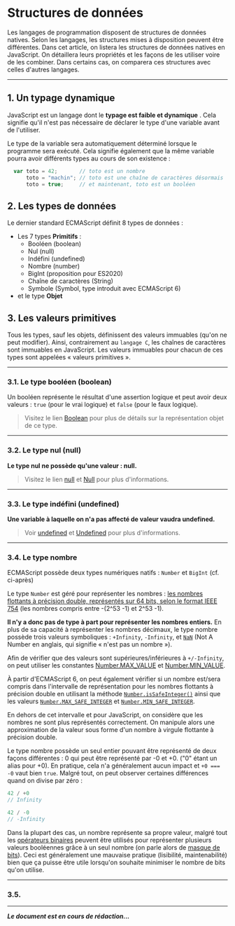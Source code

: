 # Structures de données
Les langages de programmation disposent de structures de données natives. Selon les langages, les structures mises à disposition peuvent être différentes. Dans cet article, on listera les structures de données natives en JavaScript. On détaillera leurs propriétés et les façons de les utiliser voire de les combiner. Dans certains cas, on comparera ces structures avec celles d'autres langages.

-----

## 1. Un typage dynamique

JavaScript est un langage dont le __typage est faible et dynamique__ . Cela signifie qu'il n'est pas nécessaire de déclarer le type d'une variable avant de l'utiliser.  

Le type de la variable sera automatiquement déterminé lorsque le programme sera exécuté. Cela signifie également que la même variable pourra avoir différents types au cours de son existence :

```js
  var toto = 42;       // toto est un nombre
      toto = "machin"; // toto est une chaîne de caractères désormais
      toto = true;     // et maintenant, toto est un booléen
```

## 2. Les types de données
Le dernier standard ECMAScript définit 8 types de données :

 - Les 7 types **Primitifs** : 
    - Booléen (boolean)
    - Nul (null)
    - Indéfini (undefined)
    - Nombre (number)
    - BigInt (proposition pour ES2020)
    - Chaîne de caractères (String)
    - Symbole (Symbol, type introduit avec ECMAScript 6)
 - et le type **Objet**

## 3. Les valeurs primitives

Tous les types, sauf les objets, définissent des valeurs immuables (qu'on ne peut modifier). Ainsi, contrairement au `langage C`, les chaînes de caractères sont immuables en JavaScript. Les valeurs immuables pour chacun de ces types sont appelées « valeurs primitives ».

-----

### 3.1. Le type booléen (boolean)

Un booléen représente le résultat d'une assertion logique et peut avoir deux valeurs : `true` (pour le vrai logique) et `false` (pour le faux logique).  
> Visitez le lien [Boolean](https://developer.mozilla.org/fr/docs/Web/JavaScript/Reference/Global_Objects/Boolean) pour plus de détails sur la représentation objet de ce type. 

-----

### 3.2. Le type nul (null)
**Le type nul ne possède qu'une valeur : null.**   
> Visitez le lien [null](https://developer.mozilla.org/fr/docs/Web/JavaScript/Reference/Global_Objects/null) et [Null](https://developer.mozilla.org/fr/docs/Glossary/Null) pour plus d'informations.

-----

### 3.3. Le type indéfini (undefined)
**Une variable à laquelle on n'a pas affecté de valeur vaudra undefined.**  
> Voir [undefined](https://developer.mozilla.org/fr/docs/Web/JavaScript/Reference/Global_Objects/undefined) et [Undefined](https://developer.mozilla.org/fr/docs/Glossary/undefined) pour plus d'informations.

-----

### 3.4. Le type nombre
ECMAScript possède deux types numériques natifs : `Number` et `BigInt` (cf. ci-après)  

Le type `Number` est géré pour représenter les nombres : [les nombres flottants à précision double, représentés sur 64 bits, selon le format IEEE 754](https://en.wikipedia.org/wiki/Double-precision_floating-point_format) (les nombres compris entre -(2^53 -1) et 2^53 -1).  

**Il n'y a donc pas de type à part pour représenter les nombres entiers.** En plus de sa capacité à représenter les nombres décimaux, le type nombre possède trois valeurs symboliques :  `+Infinity`, `-Infinity`, et [`NaN`](https://developer.mozilla.org/fr/docs/Web/JavaScript/Reference/Global_Objects/NaN) (Not A Number en anglais, qui signifie « n'est pas un nombre »). 

Afin de vérifier que des valeurs sont supérieures/inférieures à `+/-Infinity`, on peut utiliser les constantes [Number.MAX_VALUE](https://developer.mozilla.org/fr/docs/Web/JavaScript/Reference/Global_Objects/Number/MAX_VALUE) et [Number.MIN_VALUE](https://developer.mozilla.org/fr/docs/Web/JavaScript/Reference/Global_Objects/Number/MIN_VALUE).  

À partir d'ECMAScript 6, on peut également vérifier si un nombre est/sera compris dans l'intervalle de représentation pour les nombres flottants à précision double en utilisant la méthode [`Number.isSafeInteger()`](https://developer.mozilla.org/fr/docs/Web/JavaScript/Reference/Global_Objects/Number/isSafeInteger) ainsi que les valeurs [`Number.MAX_SAFE_INTEGER`](https://developer.mozilla.org/fr/docs/Web/JavaScript/Reference/Global_Objects/Number/MAX_SAFE_INTEGER) et [`Number.MIN_SAFE_INTEGER`](https://developer.mozilla.org/fr/docs/Web/JavaScript/Reference/Global_Objects/Number/MIN_SAFE_INTEGER).  

En dehors de cet intervalle et pour JavaScript, on considère que les nombres ne sont plus représentés correctement. On manipule alors une approximation de la valeur sous forme d'un nombre à virgule flottante à précision double.  

Le type nombre possède un seul entier pouvant être représenté de deux façons différentes : 0 qui peut être représenté par -0 et +0. ("0" étant un alias pour +0). En pratique, cela n'a généralement aucun impact et `+0 === -0` vaut bien `true`. Malgré tout, on peut observer certaines différences quand on divise par zéro :


```js
42 / +0
// Infinity

42 / -0
// -Infinity
```

Dans la plupart des cas, un nombre représente sa propre valeur, malgré tout les [opérateurs binaires](https://developer.mozilla.org/fr/docs/Web/JavaScript/Reference/Operators) peuvent être utilisés pour représenter plusieurs valeurs booléennes grâce à un seul nombre (on parle alors de [masque de bits](https://fr.wikipedia.org/wiki/Masquage)). Ceci est généralement une mauvaise pratique (lisibilité, maintenabilité) bien que ça puisse être utile lorsqu'on souhaite minimiser le nombre de bits qu'on utilise.

-----

### 3.5. 


-----

***Le document est en cours de rédaction...***
